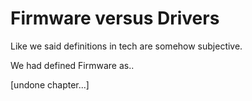 # Firmware versus Drivers

Like we said definitions in tech are somehow subjective.  

We had defined Firmware as..

[undone chapter...]
